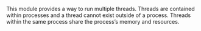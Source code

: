 This module provides a way to run multiple threads.
Threads are contained within processes and a thread cannot exist outside of a process.
Threads within the same process share the process’s memory and resources.